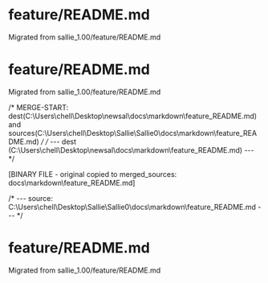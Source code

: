 # feature/README.md
Migrated from sallie_1.00/feature/README.md


# feature/README.md
Migrated from sallie_1.00/feature/README.md


/* MERGE-START: dest(C:\Users\chell\Desktop\newsal\docs\markdown\feature_README.md) and sources(C:\Users\chell\Desktop\Sallie\Sallie0\docs\markdown\feature_README.md) */
/* --- dest (C:\Users\chell\Desktop\newsal\docs\markdown\feature_README.md) --- */
<!-- Merged master for logical file: docs\markdown\feature_README
Sources:
 - C:\Users\chell\Desktop\Sallie\worktrees\import_Sallie0\docs\markdown\feature_README.md (hash:CD6AE8A82F41484854EFDFF531340B0A3EC46CDF02AAA28DC183477A4055CA8C)
 - C:\Users\chell\Desktop\Sallie\merged_sallie\docs\markdown\feature_README.md (hash:04500D9187717B310870DDA83DC7D53CCCC3B3C2D3E025D50B245A9529F98522)
 -->

<!-- ---- source: C:\Users\chell\Desktop\Sallie\worktrees\import_Sallie0\docs\markdown\feature_README.md | ext: .md | sha: CD6AE8A82F41484854EFDFF531340B0A3EC46CDF02AAA28DC183477A4055CA8C ---- -->
[BINARY FILE - original copied to merged_sources: docs\markdown\feature_README.md]
<!-- ---- source: C:\Users\chell\Desktop\Sallie\merged_sallie\docs\markdown\feature_README.md | ext: .md | sha: 04500D9187717B310870DDA83DC7D53CCCC3B3C2D3E025D50B245A9529F98522 ---- -->
/* --- source: C:\Users\chell\Desktop\Sallie\Sallie0\docs\markdown\feature_README.md --- */
# feature/README.md
Migrated from sallie_1.00/feature/README.md
